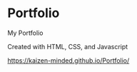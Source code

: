 # Portfolio
My Portfolio

Created with HTML, CSS, and Javascript

https://kaizen-minded.github.io/Portfolio/

